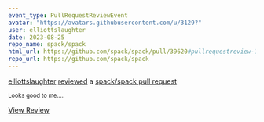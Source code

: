 ```yaml
---
event_type: PullRequestReviewEvent
avatar: "https://avatars.githubusercontent.com/u/3129?"
user: elliottslaughter
date: 2023-08-25
repo_name: spack/spack
html_url: https://github.com/spack/spack/pull/39620#pullrequestreview-1594795572
repo_url: https://github.com/spack/spack
---
```


<a href='https://github.com/elliottslaughter' target='_blank'>elliottslaughter</a> <a href='https://github.com/spack/spack/pull/39620#pullrequestreview-1594795572' target='_blank'>reviewed</a> a <a href='https://github.com/spack/spack/pull/39620' target='_blank'>spack/spack pull request</a>

<small>Looks good to me....</small>

<a href='https://github.com/spack/spack/pull/39620#pullrequestreview-1594795572' target='_blank'>View Review</a>